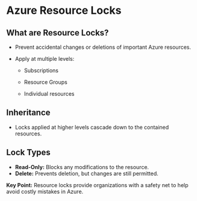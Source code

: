 # Azure Resource Locks

## What are Resource Locks?

- Prevent accidental changes or deletions of important Azure resources.
- Apply at multiple levels:
    
    - Subscriptions
    
    - Resource Groups
    
    - Individual resources
    

## Inheritance

- Locks applied at higher levels cascade down to the contained resources.

## Lock Types

- **Read-Only:** Blocks any modifications to the resource.
- **Delete:** Prevents deletion, but changes are still permitted.

**Key Point:** Resource locks provide organizations with a safety net to help avoid costly mistakes in Azure.
